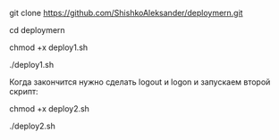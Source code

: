 git clone https://github.com/ShishkoAleksander/deploymern.git

cd deploymern

chmod +x deploy1.sh

./deploy1.sh

Когда закончится нужно сделать logout и logon и запускаем второй скрипт:

chmod +x deploy2.sh

./deploy2.sh

